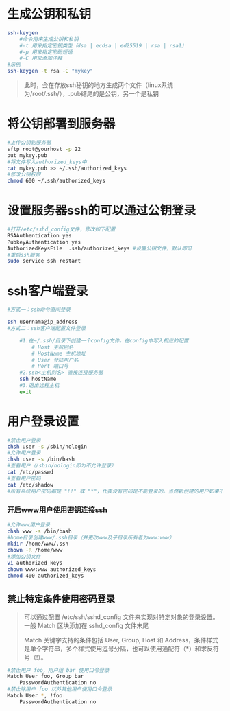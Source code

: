 # 生成公钥和私钥

```bash
ssh-keygen 
	#命令用来生成公钥和私钥
    #-t 用来指定密钥类型（dsa | ecdsa | ed25519 | rsa | rsa1）
    #-p 用来指定密码短语
    #-C 用来添加注释
#示例
ssh-keygen -t rsa -C "mykey"
```

> 此时，会在存放ssh秘钥的地方生成两个文件（linux系统为/root/.ssh/），.pub结尾的是公钥，另一个是私钥

# 将公钥部署到服务器

```bash
#上传公钥到服务器
sftp root@yourhost -p 22
put mykey.pub 
#将文件写入authorized_keys中
cat mykey.pub >> ~/.ssh/authorized_keys
#修改公钥权限
chmod 600 ~/.ssh/authorized_keys
```

# 设置服务器ssh的可以通过公钥登录

```bash
#打开/etc/sshd_config文件，修改如下配置
RSAAuthentication yes
PubkeyAuthentication yes
AuthorizedKeysFile  .ssh/authorized_keys #设置公钥文件，默认即可
#重启ssh服务
sudo service ssh restart
```

# ssh客户端登录

```bash
#方式一：ssh命令直间登录

ssh usernama@ip_address
#方式二：ssh客户端配置文件登录

	#1.在~/.ssh/目录下创建一个config文件，在config中写入相应的配置
        # Host 主机别名
        # HostName 主机地址
        # User 登陆用户名
        # Port 端口号
    #2.ssh<主机别名> 直接连接服务器
    ssh hostName
    #3.退出远程主机
    exit
```

# 用户登录设置

```bash
#禁止用户登录
chsh user -s /sbin/nologin
#允许用户登录
chsh user -s /bin/bash
#查看用户（/sbin/nologin即为不允许登录）
cat /etc/passwd
#查看用户密码
cat /etc/shadow
#所有系统用户密码都是 "!!" 或 "*"，代表没有密码是不能登录的。当然新创建的用户如果不设定密码，那么它的密码项也是 "!!"，代表这个用户没有密码，不能登录。
```

### 开启www用户使用密钥连接ssh

```bash
#允许www用户登录
chsh www -s /bin/bash
#home目录创建www/.ssh目录（并更改www及子目录所有者为www:www）
mkdir /home/www/.ssh
chown -R /home/www
#添加公钥文件
vi authorized_keys
chown www:www authorized_keys
chmod 400 authorized_keys
```



## 禁止特定条件使用密码登录

> 可以通过配置 /etc/ssh/sshd_config 文件来实现对特定对象的登录设置。一般 Match 区块添加在 sshd_config 文件末尾
>
> Match 关键字支持的条件包括 User, Group, Host 和 Address，条件样式是单个字符串，多个样式使用逗号分隔，也可以使用通配符（*）和求反符号（!）。

```bash
#禁止用户 foo，用户组 bar 使用口令登录
Match User foo, Group bar
    PasswordAuthentication no
#禁止除用户 foo 以外其他用户使用口令登录
Match User *, !foo
    PasswordAuthentication no
```

